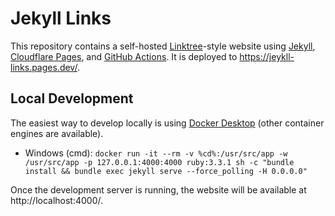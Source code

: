 # Jekyll Links

This repository contains a self-hosted [Linktree](https://linktr.ee/)-style website using [Jekyll](https://jekyllrb.com/), [Cloudflare Pages](https://pages.cloudflare.com/), and [GitHub Actions](https://github.com/features/actions).
It is deployed to https://jeykll-links.pages.dev/.

## Local Development

The easiest way to develop locally is using [Docker Desktop](https://www.docker.com/products/docker-desktop/) (other container engines are available).

- Windows (cmd): `docker run -it --rm -v %cd%:/usr/src/app -w /usr/src/app -p 127.0.0.1:4000:4000 ruby:3.3.1 sh -c "bundle install && bundle exec jekyll serve --force_polling -H 0.0.0.0"`

Once the development server is running, the website will be available at http://localhost:4000/.
